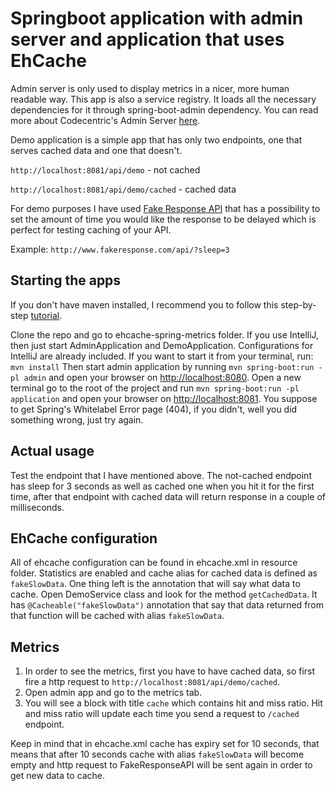 # Springboot application with admin server and application that uses EhCache
Admin server is only used to display metrics in a nicer, more human readable way. This app is also a service registry. 
It loads all the necessary dependencies for it through spring-boot-admin dependency. You can read more about Codecentric's Admin Server [here](https://github.com/codecentric/spring-boot-admin).

Demo application is a simple app that has only two endpoints, one that serves cached data and one that doesn't.

```http://localhost:8081/api/demo``` - not cached

```http://localhost:8081/api/demo/cached``` - cached data

For demo purposes I have used [Fake Response API](http://www.fakeresponse.com/) that has a possibility to set the amount of time you would like the response to be delayed which is perfect for testing caching of your API.

Example: ```http://www.fakeresponse.com/api/?sleep=3```

## Starting the apps
If you don't have maven installed, I recommend you to follow this step-by-step [tutorial](https://www.mkyong.com/maven/how-to-install-maven-in-windows/).

Clone the repo and go to ehcache-spring-metrics folder.
If you use IntelliJ, then just start AdminApplication and DemoApplication. Configurations for IntelliJ are already included.
If you want to start it from your terminal, run:
```mvn install```
Then start admin application by running ```mvn spring-boot:run -pl admin``` and open your browser on [http://localhost:8080](http://localhost:8080).
Open a new terminal go to the root of the project and run ```mvn spring-boot:run -pl application```  and open your browser on [http://localhost:8081](http://localhost:8081). You suppose to get Spring's Whitelabel Error page (404), if you didn't, well you did something wrong, just try again.

## Actual usage
Test the endpoint that I have mentioned above. The not-cached endpoint has sleep for 3 seconds as well as cached one when you hit it for the first time, after that endpoint with cached data will return response in a couple of milliseconds.

## EhCache configuration
All of ehcache configuration can be found in ehcache.xml in resource folder.
Statistics are enabled and cache alias for cached data is defined as ``fakeSlowData``. 
One thing left is the annotation that will say what data to cache. Open DemoService class and look for the method ``getCachedData``. It has ``@Cacheable("fakeSlowData")`` annotation that say that data returned from that function will be cached with alias ``fakeSlowData``.

## Metrics
1. In order to see the metrics, first you have to have cached data, so first fire a http request to ``http://localhost:8081/api/demo/cached``.
2. Open admin app and go to the metrics tab.
3. You will see a block with title ``cache`` which contains hit and miss ratio. Hit and miss ratio will update each time you send a request to ``/cached`` endpoint.

Keep in mind that in ehcache.xml cache has expiry set for 10 seconds, that means that after 10 seconds cache with alias ``fakeSlowData`` will become empty and http request to FakeResponseAPI will be sent again in order to get new data to cache.


